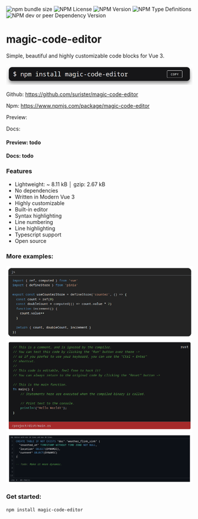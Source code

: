 ![npm bundle size](https://img.shields.io/bundlephobia/min/magic-code-editor)
![NPM License](https://img.shields.io/npm/l/magic-code-editor)
![NPM Version](https://img.shields.io/npm/v/magic-code-editor)
![NPM Type Definitions](https://img.shields.io/npm/types/magic-code-editor)
![NPM dev or peer Dependency Version](https://img.shields.io/npm/dependency-version/magic-code-editor/peer/vue)

# magic-code-editor

Simple, beautiful and highly customizable code blocks for Vue 3.

![img.png](images/img.png)

Github: https://github.com/surister/magic-code-editor

Npm: https://www.npmjs.com/package/magic-code-editor

Preview:

Docs:

#### Preview: todo
#### Docs: todo

### Features
- Lightweight: ~ 8.11 kB │ gzip: 2.67 kB
- No dependencies
- Written in Modern Vue 3
- Highly customizable
- Built-in editor
- Syntax highlighting
- Line numbering
- Line highlighting
- Typescript support
- Open source

### More examples:
![img.png](images/img_3.png)
![img_1.png](images/img_1.png)
![img_2.png](images/img_2.png)
### Get started:
`npm install magic-code-editor`




